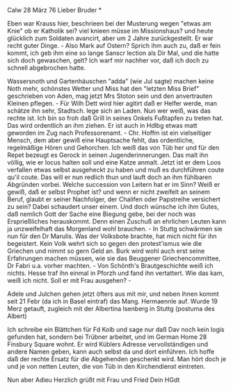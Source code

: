  Calw 28 März 76
Lieber Bruder <Frohnm>*

Eben war Krauss hier, beschrieen bei der Musterung wegen "etwas am Knie" ob er Katholik sei? viel knieen müsse im Missionshaus? und heute glücklich zum Soldaten avancirt, aber um 2 Jahre zurückgestellt. Er war recht guter Dinge. - Also Mark auf Ostern? Sprich ihm auch zu, daß er fein kommt, ich geb ihm eine so lange Sanscr lection als Dir Mal, und die hatte sich doch gewaschen, gelt? Ich warf mir nachher vor, daß ich doch zu schnell abgebrochen hatte.

Wassersnoth und Gartenhäuschen "adda" (wie Jul sagte) machen keine Noth mehr, schönstes Wetter und Miss hat den "letzten Miss Brief" geschrieben von Aden, mag jetzt Mrs Stoton sein und den anvertrauten Kleinen pflegen. - Für Wilh Dett wird hier agitirt daß er Helfer werde, man schätze ihn sehr, Stadtsch. lege sich an Laden. Nun wer weiß, was das rechte ist. Ich bin so froh daß Grill in seines Onkels Fußtapfen zu treten hat. Das wird ordentlich an ihm ziehen. Er ist auch in Hdlbg etwas matt geworden im Zug nach Professorenamt. - Chr. Hoffm ist ein vielseitiger Mensch, dem aber gewiß eine Hauptsache fehlt, das ordentliche, regelmäßige Hören und Gehorchen. Ich weiß das von Tüb her und für den Repet bezeugt es Gerock in seinen Jugenderinnerungen. Das malt ihn völlig, wie er locus halten soll und eine Katze anmalt. Jetzt ist er dem Loos verfallen etwas selbst ausgeheckt zu haben und muß es durchführen coute qu'il coute. Das will er nun redlich thun und lauft doch an ihm fühlbaren Abgründen vorbei. Welche succession von Leitern hat er im Sinn? Weiß er gewiß, daß er selbst Prophet ist? und wenn er nicht zweifelt an seinem Beruf, glaubt er seiner Nachfolger, der Chalifen oder Papstreihe versichert zu sein? Dabei schaudert unser einem. Und doch wünsche ich ihm Gutes, daß nemlich Gott der Sache eine Biegung gebe, bei der noch was Ersprießliches herauskommt. Denn einen Zuschuß an ehrlichen Leuten kann ja unzweifelhaft das Morgenland wohl brauchen. - In Stuttg schwärmen sie nun für den Dr Marulis. Was der Volksbote brachte, hat mich nicht für ihn begeistert. Kein Volk wehrt sich so gegen den protest'ismus wie die Griechen und nimmt so gern Geld an. Burk wird wohl auch erst seine Erfahrungen machen müssen, wie sie das Beuggener Griechencommittee, Dr Fabri u.a. vorher machten. - Von Schönth's Brautgeschichte weiß ich nichts. Hesse traf ihn einmal in Pforzh und fand ihn vertattert. Wie das kam, weiß ich nicht. Soll er mit Frau ausgehen? -

Adele und Julchen gehen jetzt öfters aus mit mir, und neben ihnen kommt seit 21 Febr (da ich in Basel eintraf) das Mang. Hermaennle auf. Wurde 19 Merz getauft, zugleich mit der Albertina Isenberg in Stuttg (postuma des Albert)

Ich schreibe ein Blättchen für Fd Kolb und sage nur daß Dav noch kein logis gefunden hat, sondern bei Trübner arbeitet, und im German Home 28 Finsbury Square wohnt. Er wird Küblers Adresse vervollständigen und andere Namen geben, kann auch selbst da und dort einführen. Ich hoffe daß der rechte Ersatz für die Abgehenden geschenkt wird. Man hört doch je und je von netten Leuten, die von Tüb in den Kirchendienst eintreten.

Nun aber Adieu
 Herzlich grüßt mit Frau und Fried
 Dein HGdt
